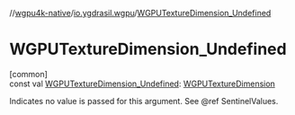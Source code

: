 //[wgpu4k-native](../../index.md)/[io.ygdrasil.wgpu](index.md)/[WGPUTextureDimension_Undefined](-w-g-p-u-texture-dimension_-undefined.md)

# WGPUTextureDimension_Undefined

[common]\
const val [WGPUTextureDimension_Undefined](-w-g-p-u-texture-dimension_-undefined.md): [WGPUTextureDimension](-w-g-p-u-texture-dimension/index.md)

Indicates no value is passed for this argument. See @ref SentinelValues.